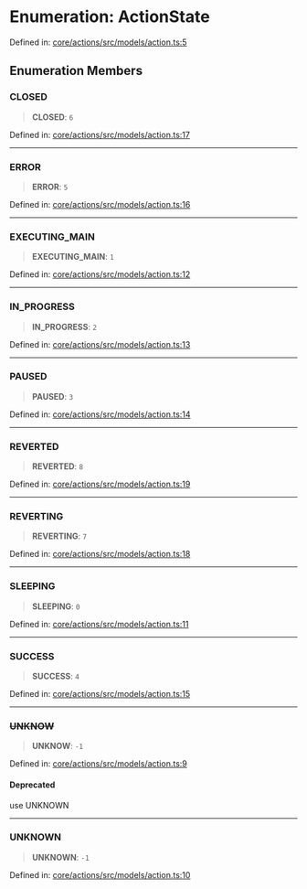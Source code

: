 # Enumeration: ActionState

Defined in: [core/actions/src/models/action.ts:5](https://github.com/LaWebcapsule/orbits/blob/bbbd9eebce5770238b908654ee2aa6d801856ff0/core/actions/src/models/action.ts#L5)

## Enumeration Members

### CLOSED

> **CLOSED**: `6`

Defined in: [core/actions/src/models/action.ts:17](https://github.com/LaWebcapsule/orbits/blob/bbbd9eebce5770238b908654ee2aa6d801856ff0/core/actions/src/models/action.ts#L17)

***

### ERROR

> **ERROR**: `5`

Defined in: [core/actions/src/models/action.ts:16](https://github.com/LaWebcapsule/orbits/blob/bbbd9eebce5770238b908654ee2aa6d801856ff0/core/actions/src/models/action.ts#L16)

***

### EXECUTING\_MAIN

> **EXECUTING\_MAIN**: `1`

Defined in: [core/actions/src/models/action.ts:12](https://github.com/LaWebcapsule/orbits/blob/bbbd9eebce5770238b908654ee2aa6d801856ff0/core/actions/src/models/action.ts#L12)

***

### IN\_PROGRESS

> **IN\_PROGRESS**: `2`

Defined in: [core/actions/src/models/action.ts:13](https://github.com/LaWebcapsule/orbits/blob/bbbd9eebce5770238b908654ee2aa6d801856ff0/core/actions/src/models/action.ts#L13)

***

### PAUSED

> **PAUSED**: `3`

Defined in: [core/actions/src/models/action.ts:14](https://github.com/LaWebcapsule/orbits/blob/bbbd9eebce5770238b908654ee2aa6d801856ff0/core/actions/src/models/action.ts#L14)

***

### REVERTED

> **REVERTED**: `8`

Defined in: [core/actions/src/models/action.ts:19](https://github.com/LaWebcapsule/orbits/blob/bbbd9eebce5770238b908654ee2aa6d801856ff0/core/actions/src/models/action.ts#L19)

***

### REVERTING

> **REVERTING**: `7`

Defined in: [core/actions/src/models/action.ts:18](https://github.com/LaWebcapsule/orbits/blob/bbbd9eebce5770238b908654ee2aa6d801856ff0/core/actions/src/models/action.ts#L18)

***

### SLEEPING

> **SLEEPING**: `0`

Defined in: [core/actions/src/models/action.ts:11](https://github.com/LaWebcapsule/orbits/blob/bbbd9eebce5770238b908654ee2aa6d801856ff0/core/actions/src/models/action.ts#L11)

***

### SUCCESS

> **SUCCESS**: `4`

Defined in: [core/actions/src/models/action.ts:15](https://github.com/LaWebcapsule/orbits/blob/bbbd9eebce5770238b908654ee2aa6d801856ff0/core/actions/src/models/action.ts#L15)

***

### ~~UNKNOW~~

> **UNKNOW**: `-1`

Defined in: [core/actions/src/models/action.ts:9](https://github.com/LaWebcapsule/orbits/blob/bbbd9eebce5770238b908654ee2aa6d801856ff0/core/actions/src/models/action.ts#L9)

#### Deprecated

use UNKNOWN

***

### UNKNOWN

> **UNKNOWN**: `-1`

Defined in: [core/actions/src/models/action.ts:10](https://github.com/LaWebcapsule/orbits/blob/bbbd9eebce5770238b908654ee2aa6d801856ff0/core/actions/src/models/action.ts#L10)
